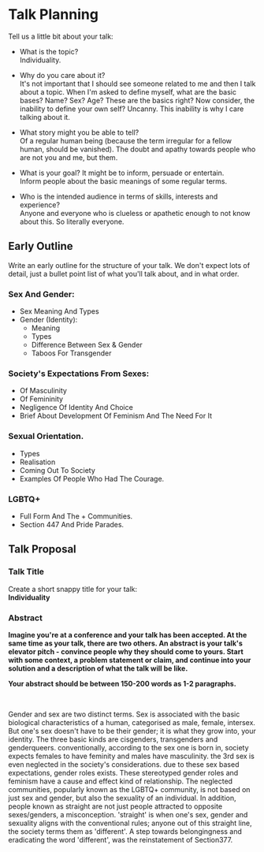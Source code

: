# Talk Planning
Tell us a little bit about your talk:

- What is the topic?  <br>
Individuality.

- Why do you care about it? <br>
It's not important that I should see someone related to me and then I talk about a topic. When I'm asked to define myself, what are the basic bases? Name? Sex? Age?
These are the basics right? Now consider, the inability to define your own self? Uncanny. This inability is why I care talking about it.

- What story might you be able to tell? <br>
Of a regular human being (because the term irregular for a fellow human, should be vanished). The doubt and apathy towards people who are not you and me, but them.

- What is your goal? It might be to inform, persuade or entertain. <br>
Inform people about the basic meanings of some regular terms. 

- Who is the intended audience in terms of skills, interests and experience? <br>
Anyone and everyone who is clueless or apathetic enough to not know about this. So literally everyone.

## Early Outline
Write an early outline for the structure of your talk. We don't expect lots of detail, just a bullet point list of what you'll talk about, and in what order.
<br>
### Sex And Gender:
- Sex Meaning And Types
- Gender (Identity): 
  - Meaning
  - Types
  - Difference Between Sex & Gender
  - Taboos For Transgender
### Society's Expectations From Sexes:
- Of Masculinity
- Of Femininity
- Negligence Of Identity And Choice
- Brief About Development Of Feminism And The Need For It
### Sexual Orientation.  
- Types
- Realisation
- Coming Out To Society
- Examples Of People Who Had The Courage.
### LGBTQ+
- Full Form And The + Communities.
- Section 447 And Pride Parades.

## Talk Proposal
### Talk Title
Create a short snappy title for your talk: <br>
<b> Individuality </b>
### Abstract
<b>Imagine you're at a conference and your talk has been accepted. At the same time as your talk, there are two others. An abstract is your talk's elevator pitch - convince people why they should come to yours. Start with some context, a problem statement or claim, and continue into your solution and a description of what the talk will be like.

Your abstract should be between 150-200 words as 1-2 paragraphs. </b>

<br>

Gender and sex are two distinct terms. Sex is associated with the basic biological characteristics of a human, categorised as male, female, intersex. But one's sex doesn't have to be their gender; it is what they grow into, your identity. The three basic kinds are cisgenders, transgenders and genderqueers. conventionally, according to the sex one is born in, society expects females to have feminity and males have masculinity. the 3rd sex is even neglected in the society's considerations. due to these sex based expectations, gender roles exists. These stereotyped gender roles and feminism have a cause and effect kind of relationship. The neglected communities, popularly known as the LGBTQ+ community, is not based on just sex and gender, but also the sexuality of an individual. In addition, people known as straight are not just people attracted to opposite sexes/genders, a misconception. 'straight' is when one's sex, gender and sexuality aligns with the conventional rules; anyone out of this straight line, the society terms them as 'different'. A step towards belongingness and eradicating the word 'different', was the reinstatement of Section377.
